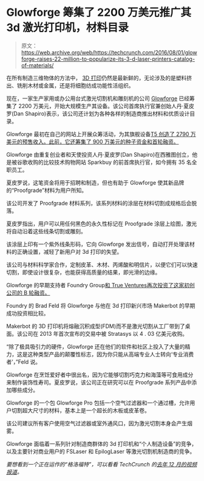 # Glowforge 筹集了 2200 万美元推广其 3d 激光打印机，材料目录 

> 原文：<https://web.archive.org/web/https://techcrunch.com/2016/08/01/glowforge-raises-22-million-to-popularize-its-3-d-laser-printers-catalog-of-materials/>

在所有制造三维物体的方法中， [3D 打印](https://web.archive.org/web/20221206213627/https://beta.techcrunch.com/topic/subject/3d-printing/)仍然是最新鲜的，无论涉及的是塑料挤出、铣削木材或金属，还是将细胞纺成功能性活组织。

现在，一家生产家用或办公用台式激光切割机和雕刻机的公司 [Glowforge](https://web.archive.org/web/20221206213627/https://glowforge.com/) 已经筹集了 2200 万美元，开始大规模生产其设备。该公司首席执行官兼创始人丹·夏皮罗(Dan Shapiro)表示，该公司还计划为各种各样的制造商推出材料和优质设计目录。

Glowforge 最初在自己的网站上开展众筹活动，为其旗舰设备[T5 创造了 2790 万美元的预售收入。此前，它还筹集了 900 万美元的种子资金和首轮融资。](https://web.archive.org/web/20221206213627/https://glowforge.com/tech-specs)

Glowforge 由重复创业者和天使投资人丹·夏皮罗(Dan Shapiro)在西雅图创立，他是被谷歌收购的比较技术购物网站 Sparkbuy 的前首席执行官，如今拥有 35 名全职员工。

夏皮罗说，这笔资金将用于招聘和制造，但也有助于 Glowforge 使其新品牌的“Proofgrade”材料为用户所知。

该公司开发了 Proofgrade 材料系列，该系列材料的涂层在材料切割成规格后会脱落。

夏皮罗指出，用户可以用任何黑色的永久性标记在 Proofgrade 涂层上绘图，激光将自动沿着这些线条切割或雕刻。

该涂层上印有一个紫外线条形码，它向 Glowforge 发出信号，自动打开处理该材料的正确设置，减轻了新用户对 3d 打印的失望。

该公司与材料科学家合作，定制皮革、木材、丙烯酸和明信片，以便它们可以快速切割，即使设计很复杂，也能获得高质量的结果，即光滑的边缘。

Glowforge 的早期支持者 Foundry Group[和 True Ventures](https://web.archive.org/web/20221206213627/http://foundrygroup.com/)[再次投资了这家初创公司的 B 轮融资。](https://web.archive.org/web/20221206213627/https://trueventures.com/)

Foundry 的 Brad Feld 将 Glowforge 与他在 3d 打印新兴市场 Makerbot 的早期成功投资相比较。

Makerbot 的 3D 打印机将熔融沉积成型(FDM)而不是激光切割从工厂带到了桌面。该公司在 2013 年首次宣布的交易中被 Stratasys 以 4 . 03 亿美元收购。

“除了极具吸引力的硬件，Glowforge 还在他们的软件和社区上投入了大量的精力，这是这种类型产品的颠覆性标志，因为你只能从高端专业人士转向‘专业消费者’，”Feld 说。

Glowforge 在烹饪爱好者中很出名，因为它能够切割巧克力和海藻等可食用成分来制作装饰性寿司。夏皮罗说，该公司正在研究可以在 Proofgrade 系列产品中添加哪些成分。

Glowforge 的一个包 Glowforge Pro 包括一个空气过滤器和一个通过槽，允许用户切割超大尺寸的材料，基本上是一个超长的木板或皮革卷。

该公司建议所有客户使用空气过滤器或室外通风口，因为激光切割本身会产生烟雾。

Glowforge 面临着一系列针对制造商群体的 3d 打印机和“个人制造设备”的竞争，以及主要针对商业用户的 FSLaser 和 EpilogLaser 等激光切割机制造商的竞争。

*要想看到一个正在运作的“格洛福特”，可以看看 TechCrunch 的[去年 12 月的视频报道](https://web.archive.org/web/20221206213627/https://beta.techcrunch.com/video/glowforge-3d-laser-printer/519100406/)。*